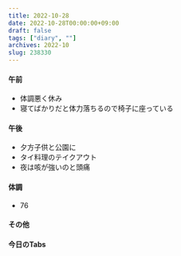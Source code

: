 ```yaml
---
title: 2022-10-28
date: 2022-10-28T00:00:00+09:00
draft: false
tags: ["diary", ""]
archives: 2022-10
slug: 238330
---
```

#### 午前
- 体調悪く休み
- 寝てばかりだと体力落ちるので椅子に座っている
#### 午後
- 夕方子供と公園に
- タイ料理のテイクアウト
- 夜は咳が強いのと頭痛
#### 体調
- 76
#### その他
#### 今日のTabs